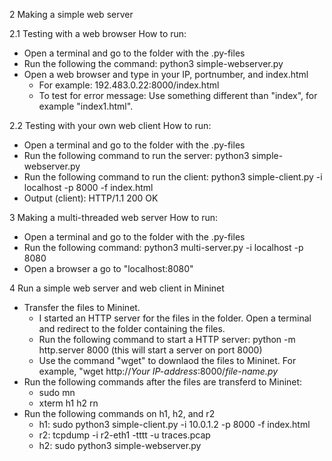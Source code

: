 2 Making a simple web server

2.1 Testing with a web browser
How to run:
- Open a terminal and go to the folder with the .py-files
- Run the following the command: python3 simple-webserver.py
- Open a web browser and type in your IP, portnumber, and index.html
    - For example: 192.483.0.22:8000/index.html
    - To test for error message: Use something different than "index", for example "index1.html". 
  
2.2 Testing with your own web client
How to run:
- Open a terminal and go to the folder with the .py-files
- Run the following command to run the server: python3 simple-webserver.py
- Run the following command to run the client: python3 simple-client.py -i localhost -p 8000 -f index.html
- Output (client): HTTP/1.1 200 OK

3 Making a multi-threaded web server
How to run:
- Open a terminal and go to the folder with the .py-files
- Run the following command: python3 multi-server.py -i localhost -p 8080
- Open a browser a go to "localhost:8080"

4 Run a simple web server and web client in Mininet
- Transfer the files to Mininet.
    - I started an HTTP server for the files in the folder. Open a terminal and redirect to the folder containing the files.
    - Run the following command to start a HTTP server: python -m http.server 8000 (this will start a server on port 8000)
    - Use the command "wget" to downlaod the files to Mininet. For example, "wget http://*Your IP-address*:8000/*file-name.py* 
- Run the following commands after the files are transferd to Mininet:
    - sudo mn
    - xterm h1 h2 rn
- Run the following commands on h1, h2, and r2
    - h1: sudo python3 simple-client.py -i 10.0.1.2 -p 8000 -f index.html
    - r2: tcpdump -i r2-eth1 -tttt -u traces.pcap
    - h2: sudo python3 simple-webserver.py
